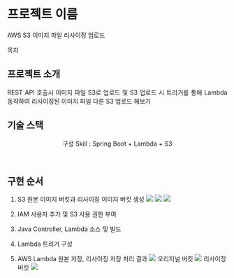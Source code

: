 # 프로젝트 이름

<p align="justify">
  AWS S3 이미지 파일 리사이징 업로드
</p>

목차

## 프로젝트 소개

<p align="justify">
REST API 호출시 이미지 파일 S3로 업로드 및 S3 업로드 시 트리거를 통해 Lambda 동작하여 리사이징된 이미지 파일 다른 S3 업로드 해보기
</p>

## 기술 스택
<p align="center">
구성 Skill :  Spring Boot + Lambda + S3
</p>

<br>

## 구현 순서
1. S3 원본 이미지 버킷과 리사이징 이미지 버킷 생성
![](https://blog.kakaocdn.net/dn/2QcU0/btsANtme0RM/iBIR64WuwQXOqkWxRWlbK1/img.png)
![](https://blog.kakaocdn.net/dn/08Xmr/btsAL2v3htT/jLc4TqpfnjtgOOWyM58GRk/img.png)
![](https://blog.kakaocdn.net/dn/bByoLd/btsAPhSS7Gp/MR7Wfbffhv2fqzLYiXXqWk/img.png)

3. IAM 사용자 추가 및 S3 사용 권한 부여
4. Java Controller, Lambda 소스 및 빌드
5. Lambda 트리거 구성
6. AWS Lambda 원본 저장, 리사이징 저장 처리 결과
![](https://blog.kakaocdn.net/dn/HzA9S/btsAQeg25nC/WluRykzb814VGeK69a3iTK/img.png)
오리지널 버킷
![](https://blog.kakaocdn.net/dn/b31HsT/btsAQeahoBf/LuNcyYesL6MYbpDk5yfUm0/img.png)
리사이징 버킷
![](https://blog.kakaocdn.net/dn/0tbzj/btsAOJCk1O6/9EmEb4Ipg8jpxVwEz69Hp0/img.png)
<br>
